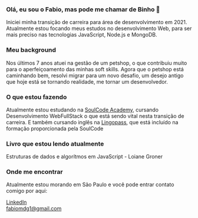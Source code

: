 ### Olá, eu sou o Fabio, mas pode me chamar de Binho 👋
Iniciei minha transição de carreira para área de desenvolvimento em 2021.
Atualmente estou focando meus estudos no desenvolvimento Web, para ser mais preciso nas tecnologias JavaScript, Node.js e MongoDB.

### Meu background
Nos últimos 7 anos atuei na gestão de um petshop, o que contribuiu muito para o aperfeiçoamento das minhas soft skills.
Agora que o petshop está caminhando bem, resolvi migrar para um novo desafio, um desejo antigo que hoje está se tornando realidade, me tornar um desenvolvedor.


### O que estou fazendo
Atualmente estou estudando na <a href="https://soulcodeacademy.org/" rel="nofollow">SoulCode Academy</a>, cursando Desenvolvimento WebFullStack o que está sendo vital nesta transição de carreira.
E também cursando inglês na <a href="https://www.lingopass.com.br/" rel="nofollow">Lingopass</a>, que está incluído na formação proporcionada pela SoulCode

### Livro que estou lendo atualmente
Estruturas de dados e algorítmos em JavaScript - Loiane Groner

### Onde me encontrar
Atualmente estou morando em São Paulo e você pode entrar contato comigo por aqui:

<a href="https://www.linkedin.com/in/fabiomdg1/" rel="nofollow">LinkedIn</a><br>
<a href="mailto:fabiomdg1@gmail.com">fabiomdg1@gmail.com</a>






<!--
**fabiomdg1/fabiomdg1** is a ✨ _special_ ✨ repository because its `README.md` (this file) appears on your GitHub profile.

Here are some ideas to get you started:

- 🔭 I’m currently working on ...
- 🌱 I’m currently learning ...
- 👯 I’m looking to collaborate on ...
- 🤔 I’m looking for help with ...
- 💬 Ask me about ...
- 📫 How to reach me: ...
- 😄 Pronouns: ...
- ⚡ Fun fact: ...
-->
